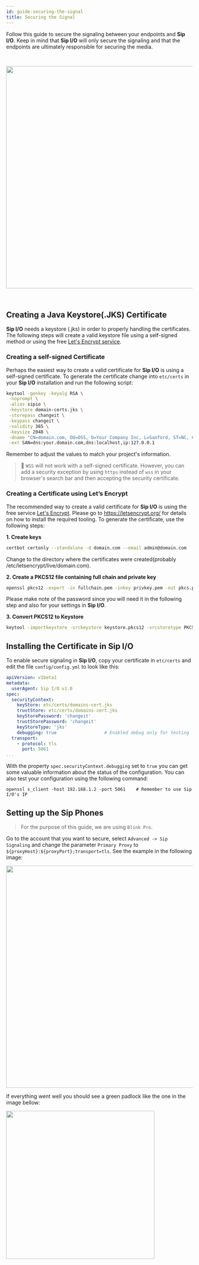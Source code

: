 ```yaml
---
id: guide-securing-the-signal
title: Securing the Signal
---
```


Follow this guide to secure the signaling between your endpoints and **Sip I/O**. Keep in mind that **Sip I/O** will only secure the signaling and that the endpoints are ultimately responsible for securing the media.

<img src="https://raw.githubusercontent.com/wiki/fonoster/sipio/images/secure_signaling.png" width=600 vspace=30>

## Creating a Java Keystore(.JKS) Certificate

**Sip I/O** needs a keystore (.jks) in order to properly handling the certificates. The following steps will create a valid keystore file using a self-signed method or using the free [Let's Encrypt service](https://letsencrypt.org/).

### Creating a self-signed Certificate

Perhaps the easiest way to create a valid certificate for **Sip I/O** is using a self-signed certificate. To generate the certificate change into `etc/certs` in your **Sip I/O** installation and run the following script:

```bash
keytool -genkey -keyalg RSA \
 -noprompt \
 -alias sipio \
 -keystore domain-certs.jks \
 -storepass changeit \
 -keypass changeit \
 -validity 365 \
 -keysize 2048 \
 -dname "CN=domain.com, OU=OSS, O=Your Company Inc, L=Sanford, ST=NC, C=US" \
 -ext SAN=dns:your.domain.com,dns:localhost,ip:127.0.0.1
```

Remember to adjust the values to match your project's information.

> :mag_right: `WSS` will not work with a self-signed certificate. However, you can add a security exception by using `https` instead of `wss` in your browser's search bar and then accepting the security certificate.

### Creating a Certificate using Let’s Encrypt

The recommended way to create a valid certificate for **Sip I/O** is using the free service [Let's Encrypt](https://letsencrypt.org). Please go to https://letsencrypt.org/ for details on how to install the required tooling. To generate the certificate, use the following steps:

**1. Create keys**

```bash
certbot certonly --standalone -d domain.com --email admin@domain.com
```

Change to the directory where the certificates were created(probably /etc/letsencrypt/live/domain.com).

**2. Create a PKCS12 file containing full chain and private key**

```bash
openssl pkcs12 -export -in fullchain.pem -inkey privkey.pem -out pkcs.p12 -name domains-cert.jks
```

Please make note of the password since you will need it in the following step and also for your settings in **Sip I/O**.

**3. Convert PKCS12 to Keystore**

```bash
keytool -importkeystore -srckeystore keystore.pkcs12 -srcstoretype PKCS12 -destkeystore domains-cert.jks
```

## Installing the Certificate in Sip I/O

To enable secure signaling in **Sip I/O**, copy your certificate in `etc/certs` and edit the file `config/config.yml` to look like this:

```yml
apiVersion: v1beta1
metadata:
  userAgent: Sip I/O v1.0
spec:
  securityContext:
    keyStore: etc/certs/domains-cert.jks
    trustStore: etc/certs/domains-cert.jks
    keyStorePassword: 'changeit'
    trustStorePassword: 'changeit'
    keyStoreType: 'jks'
    debugging: true                  # Enabled debug only for testing
  transport:
    - protocol: tls
      port: 5061
...
```

With the property `spec.securityContext.debugging` set to `true` you can get some valuable information about the status of the configuration. You can also test your configuration using the following command:

```
openssl s_client -host 192.168.1.2 -port 5061    # Remember to use Sip I/O's IP
```

## Setting up the Sip Phones

> For the purpose of this guide, we are using `Blink Pro`.

Go to the account that you want to secure, select `Advanced -> Sip Signaling` and change the parameter `Primary Proxy` to `${proxyHost}:${proxyPort};transport=tls`. See the example in the following image:

<img src="https://raw.githubusercontent.com/wiki/fonoster/sipio/images/blinkpro_tls_config.png" width=600>

If everything went well you should see a green padlock like the one in the image bellow:

<img src="https://raw.githubusercontent.com/wiki/fonoster/sipio/images/blinkpro_tls_secured.png" width=400>
